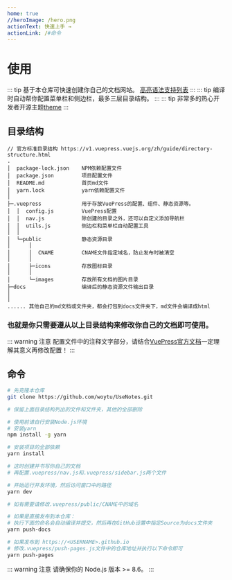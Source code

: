 ```yaml
---
home: true
//heroImage: /hero.png
actionText: 快速上手 →
actionLink: /#命令
---
```


# 使用

::: tip
基于本仓库可快速创建你自己的文档网站。
[高亮语法支持列表](https://prismjs.com/#languages-list)
:::
::: tip
编译时自动帮你配置菜单栏和侧边栏，最多三层目录结构。
:::
::: tip
非常多的热心开发者开源主题[theme](/Theme.md)
:::

## 目录结构

```
// 官方标准目录结构 https://v1.vuepress.vuejs.org/zh/guide/directory-structure.html
.
│  package-lock.json    NPM依赖配置文件
│  package.json         项目配置文件
│  README.md            首页md文件
│  yarn.lock            yarn依赖配置文件
│  
├─.vuepress             用于存放VuePress的配置、组件、静态资源等。
│  │  config.js         VuePress配置
│  │  nav.js            除创建的目录之外，还可以自定义添加导航栏
│  │  utils.js          侧边栏和菜单栏自动配置工具
│  │  
│  └─public             静态资源目录
│      │  
│      │  CNAME         CNAME文件指定域名，防止发布时被清空
│      │  
│      ├─icons          存放图标目录
│      │      
│      └─images         存放所有文档的图片目录
├─docs                  编译后的静态资源文件输出目录
│
│
...... 其他自己的md文档或文件夹，都会打包到docs文件夹下，md文件会编译成html

```
### 也就是你只需要遵从以上目录结构来修改你自己的文档即可使用。
::: warning 注意
配置文件中的注释文字部分，请结合[VuePress官方文档](https://v1.vuepress.vuejs.org/zh/config/)一定理解其意义再修改配置！
:::

## 命令

``` bash
# 先克隆本仓库
git clone https://github.com/woytu/UseNotes.git

# 保留上面目录结构列出的文件和文件夹，其他的全部删除

# 使用前请自行安装Node.js环境
# 安装yarn
npm install -g yarn

# 安装项目的全部依赖
yarn install

# 这时创建并书写你自己的文档
# 再配置.vuepress/nav.js和.vuepress/sidebar.js两个文件

# 开始运行开发环境，然后访问窗口中的路径
yarn dev

# 如有需要请修改.vuepress/public/CNAME中的域名

# 如果是直接发布到本仓库：
# 执行下面的命名会自动编译并提交，然后再在GitHub设置中指定Source为docs文件夹
yarn push-docs

# 如果发布到 https://<USERNAME>.github.io
# 修改.vuepress/push-pages.js文件中的仓库地址并执行以下命令即可
yarn push-pages

```

::: warning 注意
请确保你的 Node.js 版本 >= 8.6。
:::

